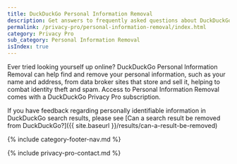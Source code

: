 ```yaml
---
title: DuckDuckGo Personal Information Removal
description: Get answers to frequently asked questions about DuckDuckGo Personal Information Removal, which removes your personal information from sites that store and sell it.
permalink: /privacy-pro/personal-information-removal/index.html
category: Privacy Pro
sub_category: Personal Information Removal
isIndex: true
---
```


Ever tried looking yourself up online? DuckDuckGo Personal Information Removal can help find and remove your personal information, such as your name and address, from data broker sites that store and sell it, helping to combat identity theft and spam. Access to Personal Information Removal comes with a DuckDuckGo Privacy Pro subscription.

If you have feedback regarding personally identifiable information in DuckDuckGo search results, please see [Can a search result be removed from DuckDuckGo?]({{ site.baseurl }}/results/can-a-result-be-removed)

{% include category-footer-nav.md %}

{% include privacy-pro-contact.md %}
